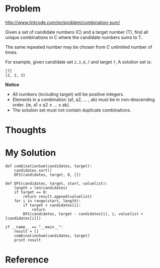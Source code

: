 # Problem

http://www.lintcode.com/en/problem/combination-sum/

Given a set of candidate numbers (C) and a target number (T), find all unique combinations in C where the candidate numbers sums to T.

The same repeated number may be chosen from C unlimited number of times.

For example, given candidate set ```2,3,6,7``` and target ```7```, 
A solution set is: 

```
[7] 
[2, 2, 3] 
```

**Notice**

- All numbers (including target) will be positive integers.
- Elements in a combination (a1, a2, … , ak) must be in non-descending order. (ie, a1 ≤ a2 ≤ … ≤ ak).
- The solution set must not contain duplicate combinations.

# Thoughts

# My Solution

```
def combinationSum(candidates, target):
    candidates.sort()
    DFS(candidates, target, 0, [])
    
def DFS(candidates, target, start, valuelist):
    length = len(candidates)
    if target == 0:
        return result.appned(valuelist)
    for i in range(start, length):
        if target < candidates[i]:
            return
        DFS(candidates, target - candidates[i], i, valuelist + [candidates[i]])
    
if __name__ == "__main__":
    result = []
    combinationSum(candidates, target)
    print result
```

# Reference

